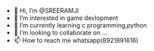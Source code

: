 - 👋 Hi, I’m @SREERAMJI
- 👀 I’m interested in game devlopment
- 🌱 I’m currently learning c programming,python
- 💞️ I’m looking to collaborate on ...
- 📫 How to reach me whatsapp(8921891616)

<!---
SREERAMJI/SREERAMJI is a ✨ special ✨ repository because its `README.md` (this file) appears on your GitHub profile.
You can click the Preview link to take a look at your changes.
--->
